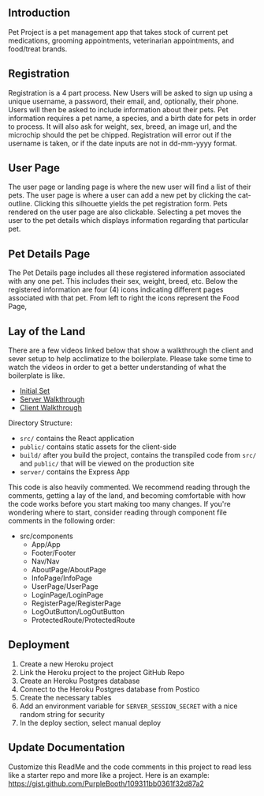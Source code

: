 ## Introduction

Pet Project is a pet management app that takes stock of current pet medications, grooming appointments, veterinarian appointments, and food/treat brands.

## Registration

Registration is a 4 part process. New Users will be asked to sign up using a unique username, a password, their email, and, optionally, their phone. Users will then be asked to include information about their pets. Pet information requires a pet name, a species, and a birth date for pets in order to process. It will also ask for weight, sex, breed, an image url, and the microchip should the pet be chipped. Registration will error out if the username is taken, or if the date inputs are not in dd-mm-yyyy format.

## User Page

The user page or landing page is where the new user will find a list of their pets. The user page is where a user can add a new pet by clicking the cat-outline. Clicking this silhouette yields the pet registration form. Pets rendered on the user page are also clickable. Selecting a pet moves the user to the pet details which displays information regarding that particular pet.

## Pet Details Page

The Pet Details page includes all these registered information associated with any one pet. This includes their sex, weight, breed, etc. Below the registered information are four (4) icons indicating different pages associated with that pet. From left to right the icons represent the Food Page,

## Lay of the Land

There are a few videos linked below that show a walkthrough the client and sever setup to help acclimatize to the boilerplate. Please take some time to watch the videos in order to get a better understanding of what the boilerplate is like.

- [Initial Set](https://vimeo.com/453297271)
- [Server Walkthrough](https://vimeo.com/453297212)
- [Client Walkthrough](https://vimeo.com/453297124)

Directory Structure:

- `src/` contains the React application
- `public/` contains static assets for the client-side
- `build/` after you build the project, contains the transpiled code from `src/` and `public/` that will be viewed on the production site
- `server/` contains the Express App

This code is also heavily commented. We recommend reading through the comments, getting a lay of the land, and becoming comfortable with how the code works before you start making too many changes. If you're wondering where to start, consider reading through component file comments in the following order:

- src/components
  - App/App
  - Footer/Footer
  - Nav/Nav
  - AboutPage/AboutPage
  - InfoPage/InfoPage
  - UserPage/UserPage
  - LoginPage/LoginPage
  - RegisterPage/RegisterPage
  - LogOutButton/LogOutButton
  - ProtectedRoute/ProtectedRoute

## Deployment

1. Create a new Heroku project
1. Link the Heroku project to the project GitHub Repo
1. Create an Heroku Postgres database
1. Connect to the Heroku Postgres database from Postico
1. Create the necessary tables
1. Add an environment variable for `SERVER_SESSION_SECRET` with a nice random string for security
1. In the deploy section, select manual deploy

## Update Documentation

Customize this ReadMe and the code comments in this project to read less like a starter repo and more like a project. Here is an example: https://gist.github.com/PurpleBooth/109311bb0361f32d87a2

